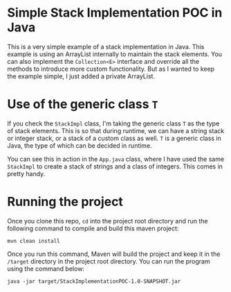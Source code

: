 # Simple Stack Implementation POC in Java

This is a very simple example of a stack implementation in Java. This example is using an ArrayList internally to maintain
the stack elements. You can also implement the ```Collection<E>``` interface and override all the methods to introduce more custom
functionality. But as I wanted to keep the example simple, I just added a private ArrayList.

# Use of the generic class ```T```

If you check the ```StackImpl``` class, I'm taking the generic class ```T``` as the type of stack elements. This is so that during
runtime, we can have a string stack or integer stack, or a stack of a custom class as well. ```T``` is a generic class in Java,
the type of which can be decided in runtime.

You can see this in action in the ```App.java``` class, where I have used the same ```StackImpl``` to create a stack of strings
and a class of integers. This comes in pretty handy.

# Running the project

Once you clone this repo, ```cd``` into the project root directory and run the following command to compile and build this maven project:

```shell script
mvn clean install
```

Once you run this command, Maven will build the project and keep it in the ```/target``` directory in the project root directory.
You can run the program using the command below:

```shell script
java -jar target/StackImplementationPOC-1.0-SNAPSHOT.jar
```